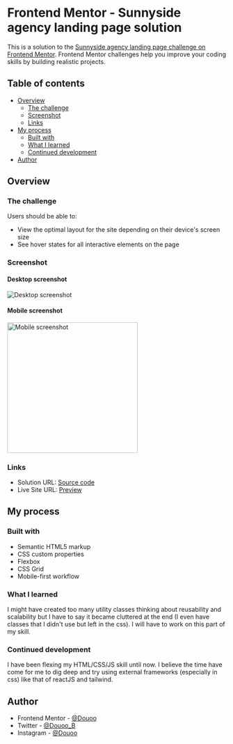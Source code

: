 # Frontend Mentor - Sunnyside agency landing page solution

This is a solution to the [Sunnyside agency landing page challenge on Frontend Mentor](https://www.frontendmentor.io/challenges/sunnyside-agency-landing-page-7yVs3B6ef). Frontend Mentor challenges help you improve your coding skills by building realistic projects.

## Table of contents

- [Overview](#overview)
  - [The challenge](#the-challenge)
  - [Screenshot](#screenshot)
  - [Links](#links)
- [My process](#my-process)
  - [Built with](#built-with)
  - [What I learned](#what-i-learned)
  - [Continued development](#continued-development)
- [Author](#author)


## Overview

### The challenge

Users should be able to:

- View the optimal layout for the site depending on their device's screen size
- See hover states for all interactive elements on the page

### Screenshot

#### Desktop screenshot

![Desktop screenshot](screenshot/desktop.png)

#### Mobile screenshot

<img width="300" src="screenshot/mobile_screenshot.png" alt="Mobile screenshot" />

### Links

- Solution URL: [Source code](https://github.com/douoo/frontendmentor_challenges/tree/main/sunnyside-agency-landing-page-main)
- Live Site URL: [Preview](https://douoo.github.io/frontendmentor_challenges/sunnyside-agency-landing-page-main/)

## My process

### Built with

- Semantic HTML5 markup
- CSS custom properties
- Flexbox
- CSS Grid
- Mobile-first workflow


### What I learned

I might have created too many utility classes thinking about reusability and scalability but I have to say it became cluttered at the end (I even have classes that I didn't use but left in the css). I will have to work on this part of my skill.

### Continued development

I have been flexing my HTML/CSS/JS skill until now. I believe the time have come for me to dig deep and try using external frameworks (especially in css) like that of reactJS and tailwind. 


## Author

- Frontend Mentor - [@Douoo](https://www.frontendmentor.io/profile/Douoo)
- Twitter - [@Douoo_B](https://twitter.com/Douoo_B)
- Instagram - [@Douoo](https://www.instagram.com/douooo/)

